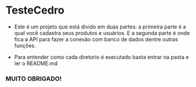 # TesteCedro

- Este é um projeto que está divido em duas partes: a primeira parte é a qual você cadastra seus produtos e usuários. E a segunda parte é onde fica a API para fazer a conexão com banco de dados dentre outras funções. 

- Para entender como cada diretorio é executado basta entrar na pasta e ler o README.md

### MUITO OBRIGADO!
